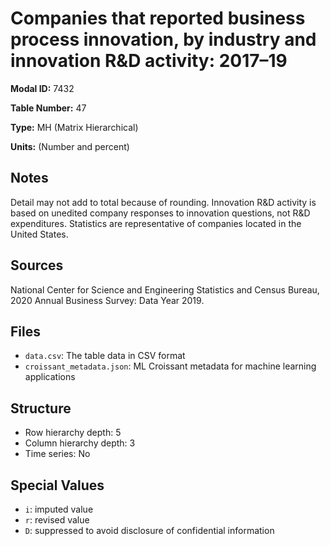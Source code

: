 # Companies that reported business process innovation, by industry and innovation R&D activity: 2017&#8211;19

**Modal ID:** 7432

**Table Number:** 47

**Type:** MH (Matrix Hierarchical)

**Units:** (Number and percent)

## Notes

Detail may not add to total because of rounding. Innovation R&D activity is based on unedited company responses to innovation questions, not R&D expenditures. Statistics are representative of companies located in the United States.

## Sources

National Center for Science and Engineering Statistics and Census Bureau, 2020 Annual Business Survey: Data Year 2019.

## Files

- `data.csv`: The table data in CSV format
- `croissant_metadata.json`: ML Croissant metadata for machine learning applications

## Structure

- Row hierarchy depth: 5
- Column hierarchy depth: 3
- Time series: No

## Special Values

- `i`: imputed value
- `r`: revised value
- `D`: suppressed to avoid disclosure of confidential information
